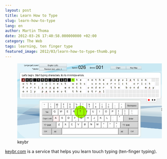 ```yaml
---
layout: post
title: Learn How to Type
slug: learn-how-to-type
lang: en
author: Martin Thoma
date: 2012-03-26 17:40:58.000000000 +02:00
category: The Web
tags: learning, ten finger type
featured_image: 2012/03/learn-how-to-type-thumb.png
---
```

<figure class="aligncenter">
            <a href="../images/2012/03/keybr.png"><img src="../images/2012/03/keybr.png" alt="keybr - learn how to type" style="max-width:476px;max-height:246px;" class=" wp-image-19691   "/></a>
            <figcaption class="text-center">keybr</figcaption>
        </figure>

[keybr.com](http://keybr.com/) is a service that helps you learn touch typing (ten-finger typing).
